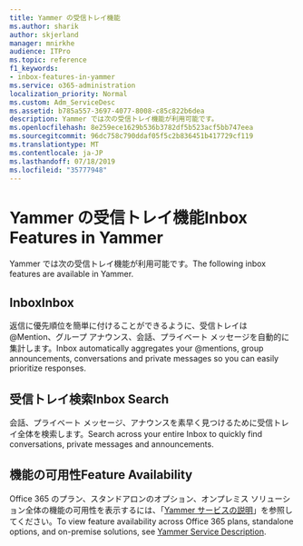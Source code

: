 ```yaml
---
title: Yammer の受信トレイ機能
ms.author: sharik
author: skjerland
manager: mnirkhe
audience: ITPro
ms.topic: reference
f1_keywords:
- inbox-features-in-yammer
ms.service: o365-administration
localization_priority: Normal
ms.custom: Adm_ServiceDesc
ms.assetid: b785a557-3697-4077-8008-c85c822b6dea
description: Yammer では次の受信トレイ機能が利用可能です。
ms.openlocfilehash: 8e259ece1629b536b3782df5b523acf5bb747eea
ms.sourcegitcommit: 96dc758c790ddaf05f5c2b836451b417729cf119
ms.translationtype: MT
ms.contentlocale: ja-JP
ms.lasthandoff: 07/18/2019
ms.locfileid: "35777948"
---
```

# <a name="inbox-features-in-yammer"></a><span data-ttu-id="ac1c2-103">Yammer の受信トレイ機能</span><span class="sxs-lookup"><span data-stu-id="ac1c2-103">Inbox Features in Yammer</span></span>

<span data-ttu-id="ac1c2-104">Yammer では次の受信トレイ機能が利用可能です。</span><span class="sxs-lookup"><span data-stu-id="ac1c2-104">The following inbox features are available in Yammer.</span></span>
  
## <a name="inbox"></a><span data-ttu-id="ac1c2-105">Inbox</span><span class="sxs-lookup"><span data-stu-id="ac1c2-105">Inbox</span></span>
<span data-ttu-id="ac1c2-106"><a name="bkmk_Inbox"> </a></span><span class="sxs-lookup"><span data-stu-id="ac1c2-106"></span></span>

<span data-ttu-id="ac1c2-107">返信に優先順位を簡単に付けることができるように、受信トレイは @Mention、グループ アナウンス、会話、プライベート メッセージを自動的に集計します。</span><span class="sxs-lookup"><span data-stu-id="ac1c2-107">Inbox automatically aggregates your @mentions, group announcements, conversations and private messages so you can easily prioritize responses.</span></span>
  
## <a name="inbox-search"></a><span data-ttu-id="ac1c2-108">受信トレイ検索</span><span class="sxs-lookup"><span data-stu-id="ac1c2-108">Inbox Search</span></span>
<span data-ttu-id="ac1c2-109"><a name="bkmk_InboxSearch"> </a></span><span class="sxs-lookup"><span data-stu-id="ac1c2-109"></span></span>

<span data-ttu-id="ac1c2-110">会話、プライベート メッセージ、アナウンスを素早く見つけるために受信トレイ全体を検索します。</span><span class="sxs-lookup"><span data-stu-id="ac1c2-110">Search across your entire Inbox to quickly find conversations, private messages and announcements.</span></span>
  
## <a name="feature-availability"></a><span data-ttu-id="ac1c2-111">機能の可用性</span><span class="sxs-lookup"><span data-stu-id="ac1c2-111">Feature Availability</span></span>
<span data-ttu-id="ac1c2-112"><a name="bkmk_InboxSearch"> </a></span><span class="sxs-lookup"><span data-stu-id="ac1c2-112"></span></span>

<span data-ttu-id="ac1c2-113">Office 365 のプラン、スタンドアロンのオプション、オンプレミス ソリューション全体の機能の可用性を表示するには、「[Yammer サービスの説明](yammer-service-description.md)」を参照してください。</span><span class="sxs-lookup"><span data-stu-id="ac1c2-113">To view feature availability across Office 365 plans, standalone options, and on-premise solutions, see [Yammer Service Description](yammer-service-description.md).</span></span>
  

